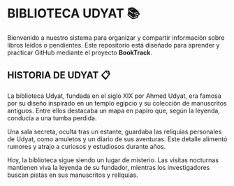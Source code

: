 # BIBLIOTECA UDYAT 📚
Bienvenido a nuestro sistema para organizar y compartir información sobre libros leídos o pendientes. 
Este repositorio está diseñado para aprender y practicar GitHub mediante el proyecto **BookTrack**.

## HISTORIA DE UDYAT 📋
La biblioteca Udyat, fundada en el siglo XIX por Ahmed Udyat, era famosa por su diseño inspirado en un templo egipcio y su colección de manuscritos antiguos. Entre ellos destacaba un mapa en papiro que, según la leyenda, conducía a una tumba perdida.

Una sala secreta, oculta tras un estante, guardaba las reliquias personales de Udyat, como amuletos y un diario de sus aventuras. Este detalle alimentó rumores y atrajo a curiosos y estudiosos durante años.

Hoy, la biblioteca sigue siendo un lugar de misterio. Las visitas nocturnas mantienen viva la leyenda de su fundador, mientras los investigadores buscan pistas en sus manuscritos y reliquias.
